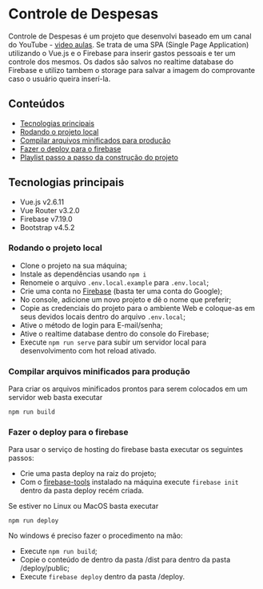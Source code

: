 # Controle de Despesas

Controle de Despesas é um projeto que desenvolvi baseado em um canal do YouTube - [video aulas](https://www.youtube.com/watch?v=g5CuiTpx6Sg&list=PL7SyCwLzd5jt7zcDoBjGt7v7zViBt7WgA&ab_channel=ArthurOliveira).
Se trata de uma SPA (Single Page Application) utilizando o Vue.js e o Firebase para inserir gastos
pessoais e ter um controle dos mesmos. Os dados são salvos no realtime database do Firebase e utilizo
tambem o storage para salvar a imagem do comprovante caso o usuário queira inserí-la.

## Conteúdos

- [Tecnologias principais](#tecnologias-principais)
- [Rodando o projeto local](#rodando-o-projeto-local)
- [Compilar arquivos minificados para produção](#compilar-arquivos-minificados-para-produção)
- [Fazer o deploy para o firebase](#fazer-o-deploy-para-o-firebase)
- [Playlist passo a passo da construção do projeto](#caso-desejar-o-link-para-os-vídeos-estão-a-seguir)

## Tecnologias principais

- Vue.js v2.6.11
- Vue Router v3.2.0
- Firebase v7.19.0
- Bootstrap v4.5.2

### Rodando o projeto local

- Clone o projeto na sua máquina;
- Instale as dependências usando `npm i`
- Renomeie o arquivo `.env.local.example` para `.env.local`;
- Crie uma conta no [Firebase](https://firebase.google.com/) (basta ter uma conta do Google);
- No console, adicione um novo projeto e dê o nome que preferir;
- Copie as credenciais do projeto para o ambiente Web e coloque-as em seus devidos locais dentro do arquivo `.env.local`;
- Ative o método de login para E-mail/senha;
- Ative o realtime database dentro do console do Firebase;
- Execute `npm run serve` para subir um servidor local para desenvolvimento com hot reload ativado.

### Compilar arquivos minificados para produção

Para criar os arquivos minificados prontos para serem colocados em um servidor web basta executar

```npm
npm run build
```

### Fazer o deploy para o firebase

Para usar o serviço de hosting do firebase basta executar os seguintes passos:

- Crie uma pasta deploy na raiz do projeto;
- Com o [firebase-tools](https://github.com/firebase/firebase-tools) instalado na máquina execute `firebase init` dentro da pasta deploy recém criada.

Se estiver no Linux ou MacOS basta executar

```npm
npm run deploy
```

No windows é preciso fazer o procedimento na mão:

- Execute `npm run build`;
- Copie o conteúdo de dentro da pasta /dist para dentro da pasta /deploy/public;
- Execute `firebase deploy` dentro da pasta /deploy.

